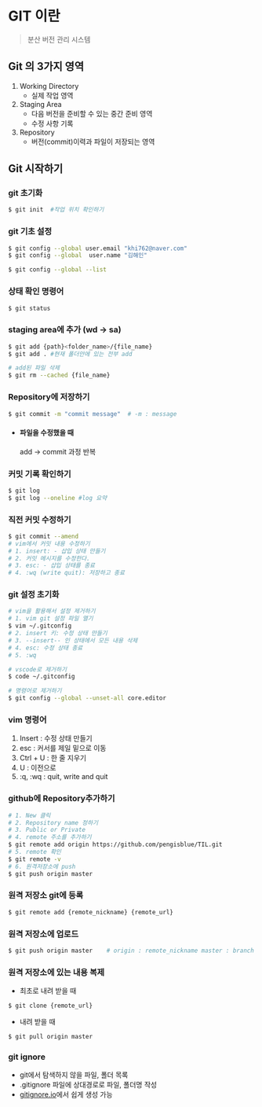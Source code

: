 # GIT 이란
> 분산 버전 관리 시스템

## Git 의 3가지 영역
1. Working Directory
    - 실제 작업 영역
2. Staging Area
    - 다음 버전을 준비할 수 있는 중간 준비 영역
    - 수정 사항 기록
3. Repository
    - 버전(commit)이력과 파일이 저장되는 영역

## Git 시작하기
### git 초기화
```bash
$ git init  #작업 위치 확인하기
```

### git 기초 설정
```bash
$ git config --global user.email "khi762@naver.com"
$ git config --global  user.name "김해인"

$ git config --global --list 
```

### 상태 확인 명령어
```bash
$ git status
```

### staging area에 추가 (wd -> sa)
```bash
$ git add {path}<folder_name>/{file_name}
$ git add . #현재 폴더안에 있는 전부 add
```
```bash
# add된 파일 삭제
$ git rm --cached {file_name}
```

### Repository에 저장하기
```bash
$ git commit -m "commit message"  # -m : message
```

- #### 파일을 수정했을 때
     add -> commit 과정 반복

### 커밋 기록 확인하기
```bash
$ git log
$ git log --oneline #log 요약
```

### 직전 커밋 수정하기
```bash
$ git commit --amend
# vim에서 커밋 내용 수정하기
# 1. insert: - 삽입 상태 만들기
# 2. 커밋 메시지를 수정한다.
# 3. esc: - 삽입 상태를 종료
# 4. :wq (write quit): 저장하고 종료
```

### git 설정 초기화
```bash
# vim을 활용해서 설정 제거하기
# 1. vim git 설정 파일 열기
$ vim ~/.gitconfig
# 2. insert 키: 수정 상태 만들기
# 3. --insert-- 인 상태에서 모든 내용 삭제
# 4. esc: 수정 상태 종료
# 5. :wq
```
```bash
# vscode로 제거하기
$ code ~/.gitconfig
```
```bash
# 명령어로 제거하기
$ git config --global --unset-all core.editor
```

### vim 명령어
1. Insert : 수정 상태 만들기
2. esc : 커서를 제일 밑으로 이동
3. Ctrl + U : 한 줄 지우기
4. U : 이전으로
5. :q, :wq : quit, write and quit

### github에 Repository추가하기
```bash
# 1. New 클릭
# 2. Repository name 정하기
# 3. Public or Private
# 4. remote 주소를 추가하기
$ git remote add origin https://github.com/pengisblue/TIL.git
# 5. remote 확인
$ git remote -v
# 6. 원격저장소에 push
$ git push origin master
```

### 원격 저장소 git에 등록
```bash
$ git remote add {remote_nickname} {remote_url}
```

### 원격 저장소에 업로드
```bash
$ git push origin master    # origin : remote_nickname master : branch
```

### 원격 저장소에 있는 내용 복제
- 최초로 내려 받을 때
```bash
$ git clone {remote_url}
```
- 내려 받을 때
```bash
$ git pull origin master
```

### git ignore
- git에서 탐색하지 않을 파일, 폴더 목록
- .gitignore 파일에 상대경로로 파일, 폴더명 작성
- [gitignore.io](https://www.toptal.com/developers/gitignore/)에서 쉽게 생성 가능